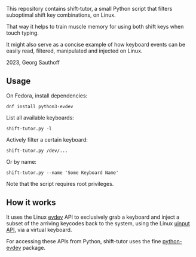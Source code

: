 This repository contains shift-tutor, a small Python script that filters
suboptimal shift key combinations, on Linux.

That way it helps to train muscle memory for using both
shift keys when touch typing.

It might also serve as a concise example of how keyboard events
can be easily read, filtered, manipulated and injected on Linux.

2023, Georg Sauthoff


## Usage

On Fedora, install dependencies:

    dnf install python3-evdev

List all available keyboards:

    shift-tutor.py -l

Actively filter a certain keyboard:

    shift-tutor.py /dev/...

Or by name:

    shift-tutor.py --name 'Some Keyboard Name'

Note that the script requires root privileges.


## How it works

It uses the Linux [evdev][1] API to exclusively grab a keyboard and
inject a subset of the arriving keycodes  back to the system,
using the Linux [uinput API][2], via a virtual keyboard.

For accessing these APIs from Python, shift-tutor uses the fine
[python-evdev][3] package.


[1]: https://en.wikipedia.org/wiki/Evdev
[2]: https://kernel.org/doc/html/latest/input/uinput.html
[3]: https://github.com/gvalkov/python-evdev
